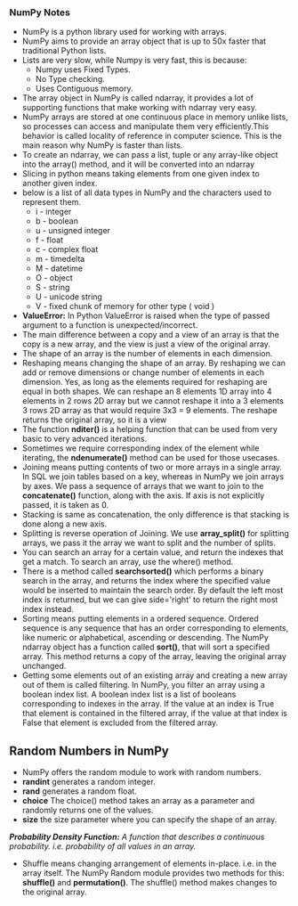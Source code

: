 ### NumPy Notes

- NumPy is a python library used for working with arrays.
- NumPy aims to provide an array object that is up to 50x faster that traditional Python lists.
- Lists are very slow, while Numpy is very fast, this is because: 
    - Numpy uses Fixed Types. 
    - No Type checking.
    - Uses Contiguous memory. 
- The array object in NumPy is called ndarray, it provides a lot of supporting functions that make working with ndarray very easy.
- NumPy arrays are stored at one continuous place in memory unlike lists, so processes can access and manipulate them very efficiently.This behavior is called locality of reference in computer science. This is the main reason why NumPy is faster than lists. 
- To create an ndarray, we can pass a list, tuple or any array-like object into the array() method, and it will be converted into an ndarray
- Slicing in python means taking elements from one given index to another given index.
- below is a list of all data types in NumPy and the characters used to represent them.
    - i - integer
    - b - boolean
    - u - unsigned integer
    - f - float
    - c - complex float
    - m - timedelta
    - M - datetime
    - O - object
    - S - string
    - U - unicode string
    - V - fixed chunk of memory for other type ( void )
- **ValueError:** In Python ValueError is raised when the type of passed argument to a function is unexpected/incorrect.
- The main difference between a copy and a view of an array is that the copy is a new array, and the view is just a view of the original array.
- The shape of an array is the number of elements in each dimension.
- Reshaping means changing the shape of an array. By reshaping we can add or remove dimensions or change number of elements in each dimension. Yes, as long as the elements required for reshaping are equal in both shapes. We can reshape an 8 elements 1D array into 4 elements in 2 rows 2D array but we cannot reshape it into a 3 elements 3 rows 2D array as that would require 3x3 = 9 elements. The reshape returns the original array, so it is a view 
- The function **nditer()** is a helping function that can be used from very basic to very advanced iterations.
- Sometimes we require corresponding index of the element while iterating, the **ndenumerate()** method can be used for those usecases.
- Joining means putting contents of two or more arrays in a single array. In SQL we join tables based on a key, whereas in NumPy we join arrays by axes. We pass a sequence of arrays that we want to join to the **concatenate()** function, along with the axis. If axis is not explicitly passed, it is taken as 0.
- Stacking is same as concatenation, the only difference is that stacking is done along a new axis.
- Splitting is reverse operation of Joining. We use **array_split()** for splitting arrays, we pass it the array we want to split and the number of splits.
- You can search an array for a certain value, and return the indexes that get a match. To search an array, use the where() method.
- There is a method called **searchsorted()** which performs a binary search in the array, and returns the index where the specified value would be inserted to maintain the search order. By default the left most index is returned, but we can give side='right' to return the right most index instead.
- Sorting means putting elements in a ordered sequence. Ordered sequence is any sequence that has an order corresponding to elements, like numeric or alphabetical, ascending or descending. The NumPy ndarray object has a function called **sort()**, that will sort a specified array. This method returns a copy of the array, leaving the original array unchanged.
- Getting some elements out of an existing array and creating a new array out of them is called filtering. In NumPy, you filter an array using a boolean index list. A boolean index list is a list of booleans corresponding to indexes in the array. If the value at an index is True that element is contained in the filtered array, if the value at that index is False that element is excluded from the filtered array.

## Random Numbers in NumPy
- NumPy offers the random module to work with random numbers.
- **randint** generates a random integer.
- **rand** generates a random float.
- **choice** The choice() method takes an array as a parameter and randomly returns one of the values.
- **size** the size parameter where you can specify the shape of an array.

_**Probability Density Function:** A function that describes a continuous probability. i.e. probability of all values in an array._

- Shuffle means changing arrangement of elements in-place. i.e. in the array itself. The NumPy Random module provides two methods for this: **shuffle()** and **permutation()**. The shuffle() method makes changes to the original array.
